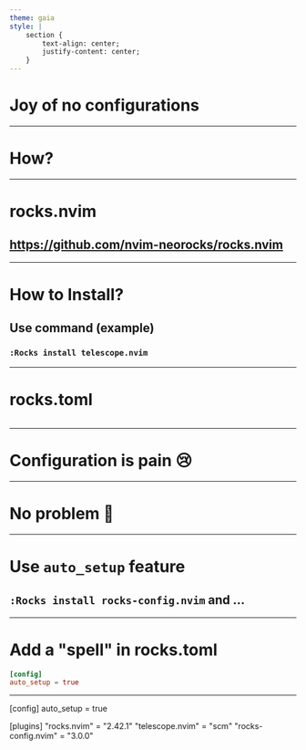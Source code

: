 ```yaml
---
theme: gaia
style: |
    section {
        text-align: center;
        justify-content: center;
    }
---
```


# Joy of no configurations

---

# How?

---

# rocks.nvim

## https://github.com/nvim-neorocks/rocks.nvim

---

# How to Install?

## Use command (example)

### `:Rocks install telescope.nvim`

---

# rocks.toml

```toml


```
---

# Configuration is pain 😢

---

# No problem 🥰

---

# Use `auto_setup` feature

## `:Rocks install rocks-config.nvim` and ...

---

# Add a "spell" in rocks.toml

```toml
[config]
auto_setup = true
```

---
[config]
auto_setup = true

[plugins]
"rocks.nvim" = "2.42.1"
"telescope.nvim" = "scm"
"rocks-config.nvim" = "3.0.0"
